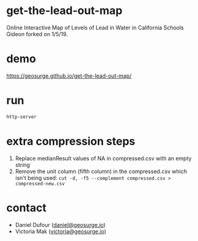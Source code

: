# get-the-lead-out-map
Online Interactive Map of Levels of Lead in Water in California Schools
Gideon forked on 1/5/19.

# demo
https://geosurge.github.io/get-the-lead-out-map/

# run
```bash
http-server
```

# extra compression steps
1) Replace medianResult values of NA in compressed.csv with an empty string
2) Remove the unit column (fifth column) in the compressed.csv which isn't being used:
```cut -d, -f5 --complement compressed.csv > compressed-new.csv```

# contact
- Daniel Dufour (daniel@geosurge.io)
- Victoria Mak (victoria@geosurge.io)
